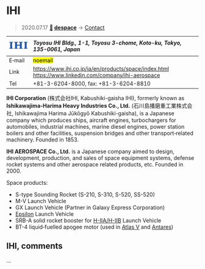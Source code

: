 # IHI
> 2020.07.17 **[🚀](../index/index.md) [despace](index.md)** → [Contact](contact.md)

|[![](f/contact/i/ihi_logo1_thumb.png)](f/contact/i/ihi_logo1.png)|*Toyosu IHI Bldg., 1-1, Toyosu 3-chome, Koto-ku, Tokyo, 135-0061, Japan*|
|:--|:--|
|E‑mail| <mark>noemail</mark> |
|Link| <https://www.ihi.co.jp/ia/en/products/space/index.html><br> <https://www.linkedin.com/company/ihi-aerospace> |
|Tel| +81-3-6204-8000, fax: +81-3-6204-8810  |

**IHI Corporation** (株式会社IHI, Kabushiki-gaisha IHI), formerly known as **Ishikawajima-Harima Heavy Industries Co., Ltd.** (石川島播磨重工業株式会社, Ishikawajima Harima Jūkōgyō Kabushiki-gaisha), is a Japanese company which produces ships, aircraft engines, turbochargers for automobiles, industrial machines, marine diesel engines, power station boilers and other facilities, suspension bridges and other transport‑related machinery. Founded in 1853.

**IHI AEROSPACE Co., Ltd.** is a Japanese company aimed to design, development, production, and sales of space equipment systems, defense rocket systems and other aerospace related products, etc. Founded in 2000.

Space products:

   - S-type Sounding Rocket (S-210, S-310, S-520, SS-520)
   - M-V Launch Vehicle
   - GX Launch Vehicle (Partner in Galaxy Express Corporation)
   - [Epsilon](epsilon.md) Launch Vehicle
   - SRB-A solid rocket booster for [H-IIA/H-IIB](h2.md) Launch Vehicle
   - BT-4 liquid‑fuelled apogee motor (used in [Atlas V](atlas) and [Antares](antares.md))

<p style="page-break-after:always"> </p>

## IHI, comments

…

